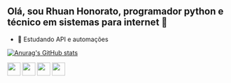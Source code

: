 ## Olá, sou Rhuan Honorato, programador python e técnico em sistemas para internet 👋
- 📙 Estudando API e automações <br>

[![Anurag's GitHub stats](https://github-readme-stats.vercel.app/api?username=rhuan1234&theme=dracula)](https://github.com/anuraghazra/github-readme-stats)
<!--
**rhuan1234/rhuan1234** is a ✨ _special_ ✨ repository because its `README.md` (this file) appears on your GitHub profile.

Here are some ideas to get you started:

- 🔭 I’m currently working on ...
- 🌱 I’m currently learning ...
- 👯 I’m looking to collaborate on ...
- 🤔 I’m looking for help with ...
- 💬 Ask me about ...
- 📫 How to reach me: ...
- 😄 Pronouns: ...
- ⚡ Fun fact: ...
-->
<div style=display: inline_block>
<img align='center' height='30' width-'40' src="https://cdn.jsdelivr.net/gh/devicons/devicon@latest/icons/python/python-original.svg" />
<img align='center' height='30' width-'40' src="https://cdn.jsdelivr.net/gh/devicons/devicon@latest/icons/html5/html5-original.svg" />
<img align='center' height='30' width-'40'  src="https://cdn.jsdelivr.net/gh/devicons/devicon@latest/icons/css3/css3-original.svg" />
<img align='center' height='30' width-'40' src="https://cdn.jsdelivr.net/gh/devicons/devicon@latest/icons/mysql/mysql-original.svg" />
</div>       
